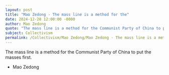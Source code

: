 ```yaml
---
layout: post
title: "Mao Zedong - The mass line is a method for the"
date: 2024-12-28 12:00:00 -0000
author: Mao Zedong
quote: "The mass line is a method for the Communist Party of China to put the masses first."
subject: Collectivism
permalink: /Collectivism/Mao Zedong/Mao Zedong - The mass line is a method for the
---
```


The mass line is a method for the Communist Party of China to put the masses first.

- Mao Zedong
